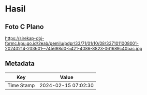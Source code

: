 # Hasil

## Foto C Plano

https://sirekap-obj-formc.kpu.go.id/2eab/pemilu/pdpr/33/71/01/10/08/3371011008001-20240214-203601--745698d0-5421-4086-8823-061689c40bac.jpg


## Metadata

| Key        | Value               |
| ---------- | ------------------- |
| Time Stamp | 2024-02-15 07:02:30 |




